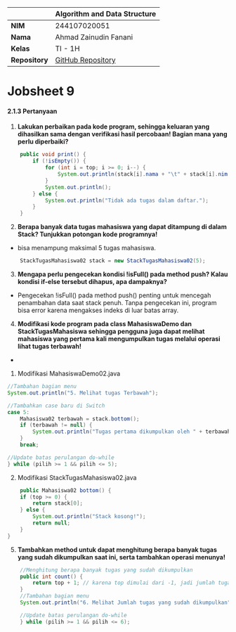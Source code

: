 |  | Algorithm and Data Structure |
|--|--|
| **NIM** |  244107020051 |
| **Nama** |  Ahmad Zainudin Fanani |
| **Kelas** | TI - 1H |
| **Repository** | [GitHub Repository](https://github.com/Ahmad-Zainudin-Fanani/ALSD_1)

# Jobsheet 9

#### 2.1.3 Pertanyaan
1. **Lakukan perbaikan pada kode program, sehingga keluaran yang dihasilkan sama dengan verifikasi hasil percobaan! Bagian mana yang perlu diperbaiki?**
```java
    public void print() {
        if (!isEmpty()) {
            for (int i = top; i >= 0; i--) {
                System.out.println(stack[i].nama + "\t" + stack[i].nim + "\t" + stack[i].kelas);
            }
            System.out.println();
        } else {
            System.out.println("Tidak ada tugas dalam daftar.");
        }
    }
```
2. **Berapa banyak data tugas mahasiswa yang dapat ditampung di dalam Stack? Tunjukkan potongan kode programnya!**
- bisa menampung maksimal 5 tugas mahasiswa.
```java
    StackTugasMahasiswa02 stack = new StackTugasMahasiswa02(5);
```
3. **Mengapa perlu pengecekan kondisi !isFull() pada method push? Kalau kondisi if-else tersebut dihapus, apa dampaknya?**
- Pengecekan !isFull() pada method push() penting untuk mencegah penambahan data saat stack penuh. Tanpa pengecekan ini, program bisa error karena mengakses indeks di luar batas array.
4. **Modifikasi kode program pada class MahasiswaDemo dan StackTugasMahasiswa sehingga pengguna juga dapat melihat mahasiswa yang pertama kali mengumpulkan tugas melalui operasi lihat tugas terbawah!**
-
 1. Modifikasi MahasiswaDemo02.java
```java
//Tambahan bagian menu
System.out.println("5. Melihat tugas Terbawah");

//Tambahkan case baru di Switch
case 5:
    Mahasiswa02 terbawah = stack.bottom();
    if (terbawah != null) {
        System.out.println("Tugas pertama dikumpulkan oleh " + terbawah.nama);
    }
    break;

//Update batas perulangan do-while
} while (pilih >= 1 && pilih <= 5);

```
  2. Modifikasi StackTugasMahasiswa02.java
```java
    public Mahasiswa02 bottom() {
    if (top >= 0) {
        return stack[0]; 
    } else {
        System.out.println("Stack kosong!");
        return null;
    }
}
```

5. **Tambahkan method untuk dapat menghitung berapa banyak tugas yang sudah dikumpulkan saat ini, serta tambahkan operasi menunya!**
```java
    //Menghitung berapa banyak tugas yang sudah dikumpulkan
    public int count() {
        return top + 1; // karena top dimulai dari -1, jadi jumlah tugas adalah top + 1
    }
    //Tambahan bagian menu
    System.out.println("6. Melihat Jumlah tugas yang sudah dikumpulkan");

    //Update batas perulangan do-while
    } while (pilih >= 1 && pilih <= 6);
```